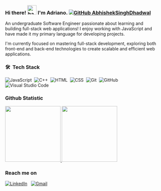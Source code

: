 ### Hi there! <img alt="handwavegif" src="https://user-images.githubusercontent.com/39513876/112366216-8cfe7400-8cfe-11eb-8116-7d3dbae20e97.gif" width='30'/> I'm Adriano. [![GitHub AbhishekSinghDhadwal](https://img.shields.io/github/followers/adrianoposumah?label=follow&style=social)](https://github.com/adrianoposumah)&nbsp;

An undergraduate Software Engineer passionate about learning and building full-stack web applications! I enjoy working with JavaScript and have made it my primary language for developing projects.

I'm currently focused on mastering full-stack development, exploring both front-end and back-end technologies to create scalable and efficient web applications.

### 🛠 &nbsp;Tech Stack
![JavaScript](https://img.shields.io/badge/-JavaScript-05122A?style=flat&logo=javascript)&nbsp;
![C++](https://img.shields.io/badge/-C++-05122A?style=flat&logo=C%2B%2B&logoColor=00599C)&nbsp;
![HTML](https://img.shields.io/badge/-HTML-05122A?style=flat&logo=HTML5)&nbsp;
![CSS](https://img.shields.io/badge/-CSS-05122A?style=flat&logo=CSS3&logoColor=1572B6)&nbsp;
![Git](https://img.shields.io/badge/-Git-05122A?style=flat&logo=git)&nbsp;
![GitHub](https://img.shields.io/badge/-GitHub-05122A?style=flat&logo=github)&nbsp;
![Visual Studio Code](https://img.shields.io/badge/-Visual%20Studio%20Code-05122A?style=flat&logo=visual-studio-code&logoColor=007ACC)&nbsp;

### Github Statistic
<p align="left">
<a href="https://github.com/adrianoposumah">
  <img height="180em" src="https://github-readme-stats-eight-theta.vercel.app/api?username=adrianoposumah&show_icons=true&theme=algolia&include_all_commits=true&count_private=true"/>
  <img height="180em" src="https://github-readme-stats-eight-theta.vercel.app/api/top-langs/?username=adrianoposumah&layout=compact&langs_count=8&theme=algolia"/>
</a>
</p>

### Reach me on
<a href="https://www.linkedin.com/in/adriano-posumah-317b82310"><img alt="LinkedIn" src="https://img.shields.io/badge/linkedin%20-%230077B5.svg?&style=flat&logo=linkedin&logoColor=white"/></a> &nbsp;
<a href="mailto:adrianoposumah@gmail.com"><img alt="Gmail" src="https://img.shields.io/badge/Gmail-D14836?style=flat&logo=gmail&logoColor=white" /></a> &nbsp;
